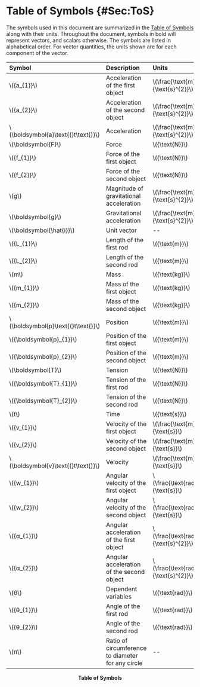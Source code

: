 # Table of Symbols {#Sec:ToS}

The symbols used in this document are summarized in the [Table of Symbols](./SecToS.md#Table:ToS) along with their units. Throughout the document, symbols in bold will represent vectors, and scalars otherwise. The symbols are listed in alphabetical order. For vector quantities, the units shown are for each component of the vector.

<div id="Table:ToS"></div>

|Symbol                               |Description                                      |Units                                |
|:------------------------------------|:------------------------------------------------|:------------------------------------|
|\\({a\_{1}}\\)                       |Acceleration of the first object                 |\\(\frac{\text{m}}{\text{s}^{2}}\\)  |
|\\({a\_{2}}\\)                       |Acceleration of the second object                |\\(\frac{\text{m}}{\text{s}^{2}}\\)  |
|\\(\boldsymbol{a}\text{(}t\text{)}\\)|Acceleration                                     |\\(\frac{\text{m}}{\text{s}^{2}}\\)  |
|\\(\boldsymbol{F}\\)                 |Force                                            |\\({\text{N}}\\)                     |
|\\({f\_{1}}\\)                       |Force of the first object                        |\\({\text{N}}\\)                     |
|\\({f\_{2}}\\)                       |Force of the second object                       |\\({\text{N}}\\)                     |
|\\(g\\)                              |Magnitude of gravitational acceleration          |\\(\frac{\text{m}}{\text{s}^{2}}\\)  |
|\\(\boldsymbol{g}\\)                 |Gravitational acceleration                       |\\(\frac{\text{m}}{\text{s}^{2}}\\)  |
|\\(\boldsymbol{\hat{i}}\\)           |Unit vector                                      |--                                   |
|\\({L\_{1}}\\)                       |Length of the first rod                          |\\({\text{m}}\\)                     |
|\\({L\_{2}}\\)                       |Length of the second rod                         |\\({\text{m}}\\)                     |
|\\(m\\)                              |Mass                                             |\\({\text{kg}}\\)                    |
|\\({m\_{1}}\\)                       |Mass of the first object                         |\\({\text{kg}}\\)                    |
|\\({m\_{2}}\\)                       |Mass of the second object                        |\\({\text{kg}}\\)                    |
|\\(\boldsymbol{p}\text{(}t\text{)}\\)|Position                                         |\\({\text{m}}\\)                     |
|\\({\boldsymbol{p}\_{1}}\\)          |Position of the first object                     |\\({\text{m}}\\)                     |
|\\({\boldsymbol{p}\_{2}}\\)          |Position of the second object                    |\\({\text{m}}\\)                     |
|\\(\boldsymbol{T}\\)                 |Tension                                          |\\({\text{N}}\\)                     |
|\\({\boldsymbol{T}\_{1}}\\)          |Tension of the first rod                         |\\({\text{N}}\\)                     |
|\\({\boldsymbol{T}\_{2}}\\)          |Tension of the second rod                        |\\({\text{N}}\\)                     |
|\\(t\\)                              |Time                                             |\\({\text{s}}\\)                     |
|\\({v\_{1}}\\)                       |Velocity of the first object                     |\\(\frac{\text{m}}{\text{s}}\\)      |
|\\({v\_{2}}\\)                       |Velocity of the second object                    |\\(\frac{\text{m}}{\text{s}}\\)      |
|\\(\boldsymbol{v}\text{(}t\text{)}\\)|Velocity                                         |\\(\frac{\text{m}}{\text{s}}\\)      |
|\\({w\_{1}}\\)                       |Angular velocity of the first object             |\\(\frac{\text{rad}}{\text{s}}\\)    |
|\\({w\_{2}}\\)                       |Angular velocity of the second object            |\\(\frac{\text{rad}}{\text{s}}\\)    |
|\\({α\_{1}}\\)                       |Angular acceleration of the first object         |\\(\frac{\text{rad}}{\text{s}^{2}}\\)|
|\\({α\_{2}}\\)                       |Angular acceleration of the second object        |\\(\frac{\text{rad}}{\text{s}^{2}}\\)|
|\\(θ\\)                              |Dependent variables                              |\\({\text{rad}}\\)                   |
|\\({θ\_{1}}\\)                       |Angle of the first rod                           |\\({\text{rad}}\\)                   |
|\\({θ\_{2}}\\)                       |Angle of the second rod                          |\\({\text{rad}}\\)                   |
|\\(π\\)                              |Ratio of circumference to diameter for any circle|--                                   |

**<p align="center">Table of Symbols</p>**
